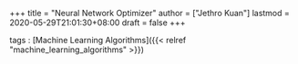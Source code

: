 +++
title = "Neural Network Optimizer"
author = ["Jethro Kuan"]
lastmod = 2020-05-29T21:01:30+08:00
draft = false
+++

tags
: [Machine Learning Algorithms]({{< relref "machine_learning_algorithms" >}})

